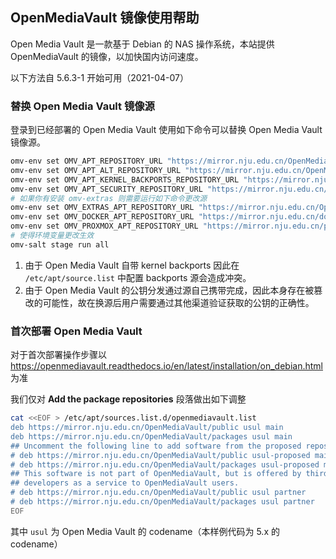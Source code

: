 ## OpenMediaVault 镜像使用帮助

Open Media Vault 是一款基于 Debian 的 NAS 操作系统，本站提供 OpenMediaVault 的镜像，以加快国内访问速度。

以下方法自 5.6.3-1 开始可用（2021-04-07）

### 替换 Open Media Vault 镜像源

登录到已经部署的 Open Media Vault 使用如下命令可以替换 Open Media Vault 镜像源。

```bash
omv-env set OMV_APT_REPOSITORY_URL "https://mirror.nju.edu.cn/OpenMediaVault/public"
omv-env set OMV_APT_ALT_REPOSITORY_URL "https://mirror.nju.edu.cn/OpenMediaVault/packages"
omv-env set OMV_APT_KERNEL_BACKPORTS_REPOSITORY_URL "https://mirror.nju.edu.cn/debian"
omv-env set OMV_APT_SECURITY_REPOSITORY_URL "https://mirror.nju.edu.cn/debian-security"
# 如果你有安装 omv-extras 则需要运行如下命令更改源
omv-env set OMV_EXTRAS_APT_REPOSITORY_URL "https://mirror.nju.edu.cn/OpenMediaVault/openmediavault-plugin-developers"
omv-env set OMV_DOCKER_APT_REPOSITORY_URL "https://mirror.nju.edu.cn/docker-ce/linux/debian"
omv-env set OMV_PROXMOX_APT_REPOSITORY_URL "https://mirror.nju.edu.cn/proxmox/debian"
# 使得环境变量更改生效
omv-salt stage run all
```

1. 由于 Open Media Vault 自带 kernel backports 因此在 `/etc/apt/source.list` 中配置 backports 源会造成冲突。
2. 由于 Open Media Vault 的公钥分发通过源自己携带完成，因此本身存在被篡改的可能性，故在换源后用户需要通过其他渠道验证获取的公钥的正确性。

### 首次部署 Open Media Vault

对于首次部署操作步骤以 <https://openmediavault.readthedocs.io/en/latest/installation/on_debian.html> 为准

我们仅对 **Add the package repositories** 段落做出如下调整

```bash
cat <<EOF > /etc/apt/sources.list.d/openmediavault.list
deb https://mirror.nju.edu.cn/OpenMediaVault/public usul main
deb https://mirror.nju.edu.cn/OpenMediaVault/packages usul main
## Uncomment the following line to add software from the proposed repository.
# deb https://mirror.nju.edu.cn/OpenMediaVault/public usul-proposed main
# deb https://mirror.nju.edu.cn/OpenMediaVault/packages usul-proposed main
## This software is not part of OpenMediaVault, but is offered by third-party
## developers as a service to OpenMediaVault users.
# deb https://mirror.nju.edu.cn/OpenMediaVault/public usul partner
# deb https://mirror.nju.edu.cn/OpenMediaVault/packages usul partner
EOF
```

其中 `usul` 为 Open Media Vault 的 codename（本样例代码为 5.x 的 codename）
